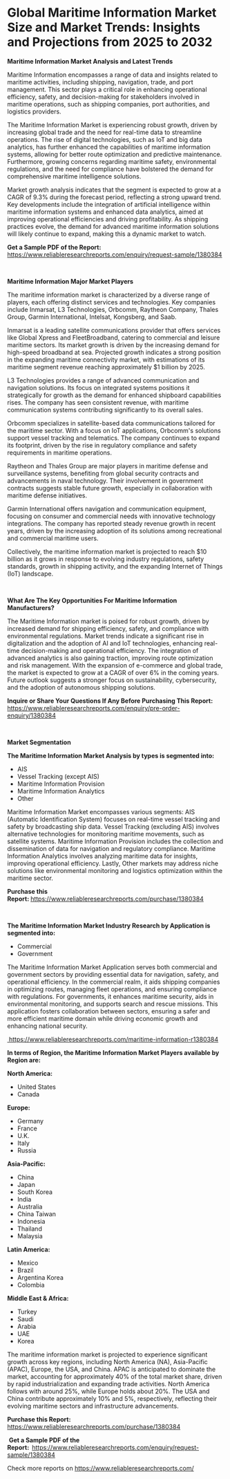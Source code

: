 <p><h1>Global Maritime Information Market Size and Market Trends: Insights and Projections from 2025 to 2032</h1></p><p><strong>Maritime Information Market Analysis and Latest Trends</strong></p>
<p><p>Maritime Information encompasses a range of data and insights related to maritime activities, including shipping, navigation, trade, and port management. This sector plays a critical role in enhancing operational efficiency, safety, and decision-making for stakeholders involved in maritime operations, such as shipping companies, port authorities, and logistics providers.</p><p>The Maritime Information Market is experiencing robust growth, driven by increasing global trade and the need for real-time data to streamline operations. The rise of digital technologies, such as IoT and big data analytics, has further enhanced the capabilities of maritime information systems, allowing for better route optimization and predictive maintenance. Furthermore, growing concerns regarding maritime safety, environmental regulations, and the need for compliance have bolstered the demand for comprehensive maritime intelligence solutions.</p><p>Market growth analysis indicates that the segment is expected to grow at a CAGR of 9.3% during the forecast period, reflecting a strong upward trend. Key developments include the integration of artificial intelligence within maritime information systems and enhanced data analytics, aimed at improving operational efficiencies and driving profitability. As shipping practices evolve, the demand for advanced maritime information solutions will likely continue to expand, making this a dynamic market to watch.</p></p>
<p><strong>Get a Sample PDF of the Report:&nbsp;</strong> <a href="https://www.reliableresearchreports.com/enquiry/request-sample/1380384?utm_campaign=2296&utm_medium=2&utm_source=Github&utm_content=ia&utm_term=11032025&utm_id=maritime-information">https://www.reliableresearchreports.com/enquiry/request-sample/1380384</a></p>
<p>&nbsp;</p>
<p><strong>Maritime Information Major Market Players</strong></p>
<p><p>The maritime information market is characterized by a diverse range of players, each offering distinct services and technologies. Key companies include Inmarsat, L3 Technologies, Orbcomm, Raytheon Company, Thales Group, Garmin International, Intelsat, Kongsberg, and Saab.</p><p>Inmarsat is a leading satellite communications provider that offers services like Global Xpress and FleetBroadband, catering to commercial and leisure maritime sectors. Its market growth is driven by the increasing demand for high-speed broadband at sea. Projected growth indicates a strong position in the expanding maritime connectivity market, with estimations of its maritime segment revenue reaching approximately $1 billion by 2025.</p><p>L3 Technologies provides a range of advanced communication and navigation solutions. Its focus on integrated systems positions it strategically for growth as the demand for enhanced shipboard capabilities rises. The company has seen consistent revenue, with maritime communication systems contributing significantly to its overall sales.</p><p>Orbcomm specializes in satellite-based data communications tailored for the maritime sector. With a focus on IoT applications, Orbcomm's solutions support vessel tracking and telematics. The company continues to expand its footprint, driven by the rise in regulatory compliance and safety requirements in maritime operations.</p><p>Raytheon and Thales Group are major players in maritime defense and surveillance systems, benefiting from global security contracts and advancements in naval technology. Their involvement in government contracts suggests stable future growth, especially in collaboration with maritime defense initiatives.</p><p>Garmin International offers navigation and communication equipment, focusing on consumer and commercial needs with innovative technology integrations. The company has reported steady revenue growth in recent years, driven by the increasing adoption of its solutions among recreational and commercial maritime users.</p><p>Collectively, the maritime information market is projected to reach $10 billion as it grows in response to evolving industry regulations, safety standards, growth in shipping activity, and the expanding Internet of Things (IoT) landscape.</p></p>
<p>&nbsp;</p>
<p><strong>What Are The Key Opportunities For Maritime Information Manufacturers?</strong></p>
<p><p>The Maritime Information market is poised for robust growth, driven by increased demand for shipping efficiency, safety, and compliance with environmental regulations. Market trends indicate a significant rise in digitalization and the adoption of AI and IoT technologies, enhancing real-time decision-making and operational efficiency. The integration of advanced analytics is also gaining traction, improving route optimization and risk management. With the expansion of e-commerce and global trade, the market is expected to grow at a CAGR of over 6% in the coming years. Future outlook suggests a stronger focus on sustainability, cybersecurity, and the adoption of autonomous shipping solutions.</p></p>
<p><strong>Inquire or Share Your Questions If Any Before Purchasing This Report:</strong> <a href="https://www.reliableresearchreports.com/enquiry/pre-order-enquiry/1380384?utm_campaign=2296&utm_medium=2&utm_source=Github&utm_content=ia&utm_term=11032025&utm_id=maritime-information">https://www.reliableresearchreports.com/enquiry/pre-order-enquiry/1380384</a></p>
<p>&nbsp;</p>
<p><strong>Market Segmentation</strong></p>
<p><strong>The Maritime Information Market Analysis by types is segmented into:</strong></p>
<p><ul><li>AIS</li><li>Vessel Tracking (except AIS)</li><li>Maritime Information Provision</li><li>Maritime Information Analytics</li><li>Other</li></ul></p>
<p><p>Maritime Information Market encompasses various segments: AIS (Automatic Identification System) focuses on real-time vessel tracking and safety by broadcasting ship data. Vessel Tracking (excluding AIS) involves alternative technologies for monitoring maritime movements, such as satellite systems. Maritime Information Provision includes the collection and dissemination of data for navigation and regulatory compliance. Maritime Information Analytics involves analyzing maritime data for insights, improving operational efficiency. Lastly, Other markets may address niche solutions like environmental monitoring and logistics optimization within the maritime sector.</p></p>
<p><strong>Purchase this Report:&nbsp;</strong><a href="https://www.reliableresearchreports.com/purchase/1380384?utm_campaign=2296&utm_medium=2&utm_source=Github&utm_content=ia&utm_term=11032025&utm_id=maritime-information">https://www.reliableresearchreports.com/purchase/1380384</a></p>
<p>&nbsp;</p>
<p><strong>The Maritime Information Market Industry Research by Application is segmented into:</strong></p>
<p><ul><li>Commercial</li><li>Government</li></ul></p>
<p><p>The Maritime Information Market Application serves both commercial and government sectors by providing essential data for navigation, safety, and operational efficiency. In the commercial realm, it aids shipping companies in optimizing routes, managing fleet operations, and ensuring compliance with regulations. For governments, it enhances maritime security, aids in environmental monitoring, and supports search and rescue missions. This application fosters collaboration between sectors, ensuring a safer and more efficient maritime domain while driving economic growth and enhancing national security.</p></p>
<p><a href="https://www.reliableresearchreports.com/maritime-information-r1380384?utm_campaign=2296&utm_medium=2&utm_source=Github&utm_content=ia&utm_term=11032025&utm_id=maritime-information">&nbsp;https://www.reliableresearchreports.com/maritime-information-r1380384</a></p>
<p><strong>In terms of Region, the Maritime Information Market Players available by Region are:</strong></p>
<p>
    <p> <strong> North America: </strong>
        <ul>
            <li>United States</li>
            <li>Canada</li>
        </ul>
        </p> 
    <p> <strong> Europe: </strong>
        <ul>
            <li>Germany</li>
            <li>France</li>
            <li>U.K.</li>
            <li>Italy</li>
            <li>Russia</li>
        </ul>
        </p> 
    <p> <strong> Asia-Pacific: </strong>
        <ul>
            <li>China</li>
            <li>Japan</li>
            <li>South Korea</li>
            <li>India</li>
            <li>Australia</li>
            <li>China Taiwan</li>
            <li>Indonesia</li>
            <li>Thailand</li>
            <li>Malaysia</li>
        </ul>
        </p> 
    <p> <strong> Latin America: </strong>
        <ul>
            <li>Mexico</li>
            <li>Brazil</li>
            <li>Argentina Korea</li>
            <li>Colombia</li>
        </ul>
        </p> 
    <p> <strong> Middle East & Africa: </strong>
        <ul>
            <li>Turkey</li>
            <li>Saudi</li>
            <li>Arabia</li>
            <li>UAE</li>
            <li>Korea</li>
        </ul>
    </p>
    </p>
<p><p>The maritime information market is projected to experience significant growth across key regions, including North America (NA), Asia-Pacific (APAC), Europe, the USA, and China. APAC is anticipated to dominate the market, accounting for approximately 40% of the total market share, driven by rapid industrialization and expanding trade activities. North America follows with around 25%, while Europe holds about 20%. The USA and China contribute approximately 10% and 5%, respectively, reflecting their evolving maritime sectors and infrastructure advancements.</p></p>
<p><strong>Purchase this Report: </strong><a href="https://www.reliableresearchreports.com/purchase/1380384?utm_campaign=2296&utm_medium=2&utm_source=Github&utm_content=ia&utm_term=11032025&utm_id=maritime-information">https://www.reliableresearchreports.com/purchase/1380384</a></p>
<p>&nbsp;<strong>Get a Sample PDF of the Report:&nbsp;&nbsp;</strong><a href="https://www.reliableresearchreports.com/enquiry/request-sample/1380384?utm_campaign=2296&utm_medium=2&utm_source=Github&utm_content=ia&utm_term=11032025&utm_id=maritime-information">https://www.reliableresearchreports.com/enquiry/request-sample/1380384</a></p>
<p><strong></strong></p>
<p>Check more reports on <a href="https://www.reliableresearchreports.com/?utm_campaign=2296&utm_medium=2&utm_source=Github&utm_content=ia&utm_term=11032025&utm_id=maritime-information">https://www.reliableresearchreports.com/</a></p>